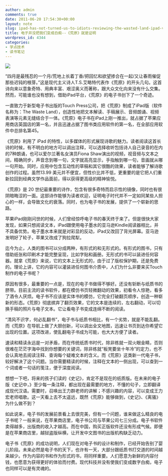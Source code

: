 ```yaml
---
author: admin
comments: true
date: 2011-06-20 17:54:30+00:00
layout: note
slug: ipad-has-not-turned-us-to-idiots-reviewing-the-wasted-land-ipad-version
title: 电子并没把我们变成白痴--《荒原》就是证明
wordpress_id: 4344
categories:
- 学点技术
- 读书笔记
---
```


[![](http://baibanbao.net/wp-content/uploads/2011/06/wasteland-300x214.jpg)](http://baibanbao.net/wp-content/uploads/2011/06/wasteland.jpg)

“四月是最残忍的一个月/荒地上长着丁香/把回忆和欲望掺合在一起/又让春雨催促那些迟钝的根芽。”这是现代主义诗人T.S.艾略特代表作《荒原》的开头几句。这首诗向来以意象奇特、用典丰富、艰涩奥义而著称，跟大众文化向来没有什么交集。然而，可能谁也没有想到，借助iPad平台，《荒原》的电子书创下了一个奇迹。

一直致力于新型电子书出版的Touch Press公司，把《荒原》制成了iPad版（软件名称为：The Waste Land），创造性地把文本解读、手稿展示、音频朗诵、视频表演等元素无缝结合于一体。《荒原》电子书在iPad上刚一推出，就占据了苹果应用商店英国店的第一名，并且迅速占据了图书类应用软件的第一名，在全部应用软件中总排名第45。

《荒原》利用了 iPad 的特性，以多媒体的形式展现诗歌的魅力。读者阅读这首长诗的时候，有不明白的地方可以调出注释，可以选择收听包括诗人自己录音的在内的7种朗诵，也可以爱尔兰著名女演员Fiona Shaw演出的视频，视音频与文本之间，精确同步，声音念到哪一句，文字就高亮显示，手指触到哪一句，音画就从哪一句开始。同时，应用中包含互动性的草稿和其它很酷的效果，读者能够了解诗歌创作的过程。虽然13.99 美元并不便宜，但性价比并不低，更重要的是它把人们重新拉回到经典文学作品面前，得以获得更高级的精神愉悦。

《荒原》是 20 世纪最重要的诗作，包含有很多奇特而启示性的镜像，同时也有很阴暗晦涩的一面。这部诗作能够为读者欢迎，证明电子时代并不一定如同某些人担心的一样，会导致文化的衰落。同时，也为电子书的发展，提供了一个崭新的思路。

苹果iPad刚刚问世的时候，人们曾经惊呼电子书的春天终于来了。但是很快大家发现，如果只想阅读文本，iPad跟使用电子墨水的亚马逊Kindle阅读器相比，并不具备优势。电子墨水本来就是对彩显的反动，iPad又改回了背光屏幕。亚马逊发明好了轮子，苹果又改成了狗拉爬犁。

迄今为止，人类的图书可以分成两种，有形式的和无形式的。有形式的图书，只有借助纸张和印刷术才能完整呈现，比如字贴和画册。无形式的书可以装进任何容器。就拿《荒原》来说，它的文本上无形式的，由于过了版权保护期，还是免费的。理论上讲，它的内容可以灌装进任何图书介质中，人们为什么非要来买Touch制作的电子书呢？

原因有很多，最重要的一点是，现在的电子书做得不够好。还没有斩断与纸质书的脐带。目前主流的读书软件，都在模仿书页轻微翻动的效果，初看令人惊艳，看多了酒令人厌烦。电子书不应该是实体书的模仿，它完全打破翻页顺序，创造一种崭新的形态。《荒原》彻底摈弃了翻页效果，它的文本是连续的，左右翻动，可以切换手稿的照片与电子文本。它让看电子书变成连绵不断的阅读。

“清风不识字，何必乱翻书”，电子书与纸质书相比，有一个劣势，就是不能乱翻。而《荒原》在导航上做了大胆创新，可以调出全文地图，迅速让书页到达你希望它出现的位置。这项改进，使乱翻电子书成为可能，也大大方便了读者。

速读和精读永远是一对矛盾，而在传统纸质书时代，除非练就一双火眼金睛，否则很难在茫茫字海中找到你想要的关键词，除非练就“板凳要坐十年冷”的定力，也不会认真地去阅读注释、查询每个疑难文本的含义。而《荒原》这类新一代电子书，较好解决了这个问题。当你需要精读的时候，注释在文本的一侧出现，可以查到一个词或者一句话的笺注，便于深度阅读。

想想一下吧，将来的孩子们读的《史记》，肯定不是现在的纸质版。在未来的电子版《史记中，》至少每一条注释，都出现在最需要的地方，不懂的句子，立即翻译成现代汉语。需要时，召唤出王力群老师的讲解；不感兴趣的内容，可以变成王力宏老师唱歌。这一天看上去不太遥远，既然《荒原》能够做到，《史记》、《离骚》为什么做不到？

如此说来，电子书的发展前景看上去很完美，但有一个问题，谁来做这么精良的电子书呢？一般来说，在苹果商店里，电子书公司与苹果公司七三分成。电子书软件卖得越多，出版商的收入才越高。而在中国，购买正版软件还没有形成气候。即便是在苹果商店里，越狱盗版纵横，让开发中文图书的出版机构缺乏动力。

电子书《荒原》的成功说明，人们现在对电子书的设计和制作，已经开始告别了婴儿阶段。未来必然是电子书的天下，也许有一天，大部分跟纸质书打交道的时间越来越少。作为内容的书和作为形式的书，将同样重要。人们愿意为新鲜的内容付钱，也愿意为获得更好的体验而付费。现代科技并没有使我们变成数字白痴，电子也同样可以是有灵魂的。
